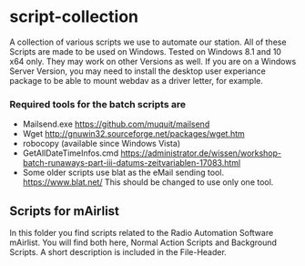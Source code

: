 # script-collection
A collection of various scripts we use to automate our station. All of these Scripts are made to be used on Windows. Tested on Windows 8.1 and 10 x64 only. They may work on other Versions as well.
If you are on a Windows Server Version, you may need to install the desktop user experiance package to be able to mount webdav as a driver letter, for example.

### Required tools for the batch scripts are 

- Mailsend.exe https://github.com/muquit/mailsend
- Wget http://gnuwin32.sourceforge.net/packages/wget.htm
- robocopy (available since Windows Vista)
- GetAllDateTimeInfos.cmd https://administrator.de/wissen/workshop-batch-runaways-part-iii-datums-zeitvariablen-17083.html
- Some older scripts use blat as the eMail sending tool. https://www.blat.net/ This should be changed to use only one tool.


## Scripts for mAirlist

In this folder you find scripts related to the Radio Automation Software mAirlist. You will find both here, Normal Action Scripts and Background Scripts.
A short description is included in the File-Header.